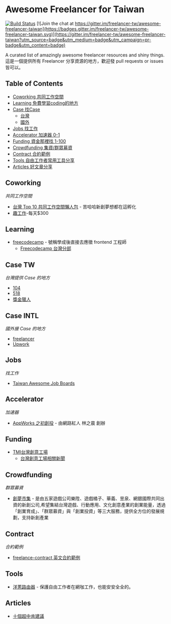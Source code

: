 # Awesome Freelancer for Taiwan 

[![Build Status](https://api.travis-ci.org/freelancer-tw/awesome-freelancer-taiwan.svg)](https://travis-ci.org/freelancer-tw/awesome-freelancer-taiwan)
[![Join the chat at https://gitter.im/freelancer-tw/awesome-freelancer-taiwan](https://badges.gitter.im/freelancer-tw/awesome-freelancer-taiwan.svg)](https://gitter.im/freelancer-tw/awesome-freelancer-taiwan?utm_source=badge&utm_medium=badge&utm_campaign=pr-badge&utm_content=badge)

A curated list of amazingly awesome freelancer resources and shiny things.
這是一個提供所有 Freelancer 分享資源的地方，歡迎發 pull requests or issues 皆可以。

## Table of Contents
- [Coworking 共同工作空間](#coworking)
- [Learning 免費學習coding的地方](#learning)
- [Case 找Case](#case)
   - [台灣](#case-tw)
   - [國外](#case-intl)
- [Jobs 找工作](#jobs)
- [Accelerator 加速器 0-1](#accelerator)
- [Funding 資金那裡找 1-100](#funding)
- [Crowdfunding 集資/群眾募資](#crowdfunding)
- [Contract 合約範例](contract)
- [Tools 自由工作者常用工具分享](#tools)
- [Articles 好文章分享](#articles)

## Coworking
*共同工作空間*
* [台灣 Top 10 共同工作空間懶人包](https://buzzorange.com/techorange/2015/06/08/foreignmedia-tw10cowsoace-harryhsu/) - 苦哈哈新創夢想都在這孵化
* [趣工作](http://www.keepworkingtaipei.com/)-每天$300

## Learning
* [freecodecamp](https://www.freecodecamp.com/) - 號稱學成後直接去應徵 frontend 工程師
   * [Freecodecamp 台灣分部](https://www.facebook.com/groups/free.code.camp.taipei/) 

## Case TW
*台灣提供 Case 的地方*
* [104](http://case.104.com.tw/)
* [518](http://case.518.com.tw/)
* [獎金獵人](https://bhuntr.com/)

## Case INTL
*國外接 Case 的地方*
* [freelancer](https://www.freelancer.com/)
* [Upwork](https://www.upwork.com/)

## Jobs
*找工作*
* [Taiwan Awesome Job Boards](https://github.com/freelancer-tw/awesome-job-boards-taiwan)

## Accelerator
*加速器*
* [AppWorks 之初創投](http://appworks.tw/) - 由網路紅人 林之晨 創辦

## Funding
* [TMI台灣創意工場](http://tmi.vc/team)
   * [台灣創意工場相關新聞](http://www.bnext.com.tw/article/view/id/28293) 

## Crowdfunding
*群眾募資*
* [創夢市集](https://www.ditfunding.com) - 是由五家遊戲公司樂陞、遊戲橘子、華義、昱泉、網銀國際共同出資的新創公司,希望集結台灣遊戲、行動應用、文化創意產業的創業能量，透過「創業育成」、「群眾募資」與「創業投資」等三大服務，提供全方位的發展規劃，支持新創產業

## Contract
*合約範例*
* [freelance-contract 英文合約範例](https://github.com/ashedryden/freelance-contract/blob/master/README.md)

## Tools
* [洋蔥路由器](https://zh.wikipedia.org/wiki/Tor) - 保護自由工作者在網咖工作，也能安安全全的。

## Articles
* [十個超中肯建議](http://animapp.tw/blog/insight/topic/1686-10-tips-for-surviving-as-a-freelance-artist.html)
